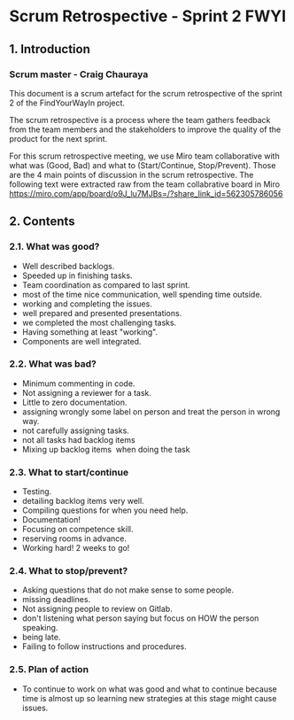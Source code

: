 # Scrum Retrospective - Sprint 2 FWYI

## 1. Introduction

### Scrum master - Craig Chauraya

This document is a scrum artefact for the scrum retrospective of the sprint 2 of the FindYourWayIn project.

The scrum retrospective is a process where the team gathers feedback from the team members and the stakeholders to improve the quality of the product for the next sprint. 

For this scrum retrospective meeting, we use Miro team collaborative with what was (Good, Bad) and what to (Start/Continue, Stop/Prevent).
Those are the 4 main points of discussion in the scrum retrospective.
The following text were extracted raw from the team collabrative board in Miro https://miro.com/app/board/o9J_lu7MJBs=/?share_link_id=562305786056

## 2. Contents

### 2.1. What was good?

- Well described backlogs.
- Speeded up in finishing tasks.
- Team coordination as compared to last sprint.
- most of the time nice communication, well spending time outside.
- working and completing the issues. 
- well prepared and presented presentations.
- we completed the most challenging tasks.
- Having something at least "working".
- Components are well integrated.

### 2.2. What was bad?

- Minimum commenting in code.
- Not assigning a reviewer for a task.
- Little to zero documentation.
- assigning wrongly some label on person and treat the person in wrong way.
- not carefully assigning tasks.
- not all tasks had backlog items
- Mixing up backlog items  when doing the task

### 2.3. What to start/continue

- Testing.
- detailing backlog items very well.
- Compiling questions for when you need help.
- Documentation!
- Focusing on competence skill.
- reserving rooms in advance.
- Working hard! 2 weeks to go!
  
### 2.4. What to stop/prevent?

- Asking questions that do not make sense to some people.
- missing deadlines.
- Not assigning people to review on Gitlab.
- don't listening what person saying but focus on HOW the person speaking.
- being late.
- Failing to follow instructions and procedures.
  
### 2.5. Plan of action

- To continue to work on what was good and what to continue because time is almost up so learning new strategies at this stage might cause issues.
